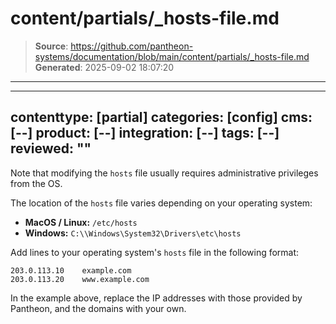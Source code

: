 # content/partials/_hosts-file.md

> **Source**: https://github.com/pantheon-systems/documentation/blob/main/content/partials/_hosts-file.md
> **Generated**: 2025-09-02 18:07:20

---

---
contenttype: [partial]
categories: [config]
cms: [--]
product: [--]
integration: [--]
tags: [--]
reviewed: ""
---

Note that modifying the `hosts` file usually requires administrative privileges from the OS.

The location of the `hosts` file varies depending on your operating system:

 - **MacOS / Linux:** `/etc/hosts`
 - **Windows:** `C:\\Windows\System32\Drivers\etc\hosts`

Add lines to your operating system's `hosts` file in the following format:

```none:title=hosts
203.0.113.10    example.com
203.0.113.20    www.example.com
```

In the example above, replace the IP addresses with those provided by Pantheon, and the domains with your own.
